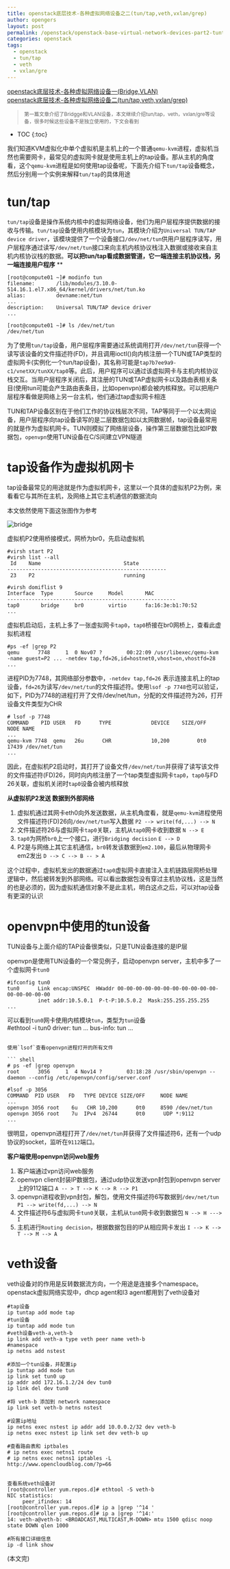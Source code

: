 ```yaml
---
title: openstack底层技术-各种虚拟网络设备之二(tun/tap,veth,vxlan/grep)      
author: opengers
layout: post
permalink: /openstack/openstack-base-virtual-network-devices-part2-tuntap-gre-vxlan/
categories: openstack
tags:
  - openstack
  - tun/tap
  - veth
  - vxlan/gre
---
```


[openstack底层技术-各种虚拟网络设备一(Bridge,VLAN)](http://www.isjian.com/openstack/openstack-base-virtual-network-devices-part1-bridge-and-vlan/)     
[openstack底层技术-各种虚拟网络设备二(tun/tap,veth,vxlan/grep)](http://www.isjian.com/openstack/openstack-base-virtual-network-devices-part2-tuntap-gre-vxlan/)     

><small>第一篇文章介绍了Bridgge和VLAN设备，本文继续介绍tun/tap，veth，vxlan/gre等设备，很多时候这些设备不是独立使用的，下文会看到</small>      

* TOC
{:toc}    

我们知道KVM虚拟化中单个虚拟机是主机上的一个普通`qemu-kvm`进程，虚拟机当然也需要网卡，最常见的虚拟网卡就是使用主机上的tap设备。那从主机的角度看，这个`qemu-kvm`进程是如何使用tap设备呢，下面先介绍下`tun/tap`设备概念，然后分别用一个实例来解释`tun/tap`的具体用途                              

# tun/tap     

`tun/tap`设备是操作系统内核中的虚拟网络设备，他们为用户层程序提供数据的接收与传输。`tun/tap`设备使用内核模块为`tun`，其模块介绍为`Universal TUN/TAP device driver`，该模块提供了一个设备接口`/dev/net/tun`供用户层程序读写，用户层程序通过读写`/dev/net/tun`接口来向主机内核协议栈注入数据或接收来自主机内核协议栈的数据。**可以把tun/tap看成数据管道，它一端连接主机协议栈，另一端连接用户程序** **                

``` shell
[root@compute01 ~]# modinfo tun
filename:       /lib/modules/3.10.0-514.16.1.el7.x86_64/kernel/drivers/net/tun.ko
alias:          devname:net/tun
...
description:    Universal TUN/TAP device driver
...

[root@compute01 ~]# ls /dev/net/tun 
/dev/net/tun
```

为了使用`tun/tap`设备，用户层程序需要通过系统调用打开`/dev/net/tun`获得一个读写该设备的文件描述符(FD)，并且调用ioctl()向内核注册一个TUN或TAP类型的虚拟网卡(实例化一个tun/tap设备)，其名称可能是`tap7b7ee9a9-c1/vnetXX/tunXX/tap0`等。此后，用户程序可以通过该虚拟网卡与主机内核协议栈交互。当用户层程序关闭后，其注册的TUN或TAP虚拟网卡以及路由表相关条目(使用tun可能会产生路由表条目，比如openvpn)都会被内核释放。可以把用户层程序看做是网络上另一台主机，他们通过tap虚拟网卡相连       

TUN和TAP设备区别在于他们工作的协议栈层次不同，TAP等同于一个以太网设备，用户层程序向tap设备读写的是二层数据包如以太网数据帧，tap设备最常用的就是作为虚拟机网卡。TUN则模拟了网络层设备，操作第三层数据包比如IP数据包，`openvpn`使用TUN设备在C/S间建立VPN隧道                    

# tap设备作为虚拟机网卡     

tap设备最常见的用途就是作为虚拟机网卡，这里以一个具体的虚拟机P2为例，来看看它与其所在主机，及网络上其它主机通信的数据流向                                     

本文依然使用下面这张图作为参考                                     

![bridge](/images/openstack/openstack-virtual-devices/bridge.png)     

虚拟机P2使用桥接模式，网桥为br0，先启动虚拟机                    

``` shell
#virsh start P2
#virsh list --all
 Id    Name                           State
----------------------------------------------------
 23    P2                             running
 
#virsh domiflist 9
Interface  Type       Source     Model       MAC
-------------------------------------------------------
tap0       bridge     br0        virtio      fa:16:3e:b1:70:52
...
```

虚拟机启动后，主机上多了一张虚拟网卡`tap0`，`tap0`桥接在br0网桥上，查看此虚拟机进程        

``` shell
#ps -ef |grep P2
qemu      7748     1  0 Nov07 ?        00:22:09 /usr/libexec/qemu-kvm -name guest=P2 ... -netdev tap,fd=26,id=hostnet0,vhost=on,vhostfd=28 ...      
```

进程PID为7748，其网络部分参数中，`-netdev tap,fd=26` 表示连接主机上的tap设备，`fd=26`为读写`/dev/net/tun`的文件描述符。使用`lsof -p 7748`也可以验证，如下，PID为7748的进程打开了文件/dev/net/tun，分配的文件描述符为26，打开设备文件类型为CHR    

``` shell
# lsof -p 7748
COMMAND    PID USER   FD      TYPE             DEVICE    SIZE/OFF     NODE NAME
...
qemu-kvm 7748  qemu   26u      CHR             10,200         0t0    17439 /dev/net/tun
...             
```

因此，在虚拟机P2启动时，其打开了设备文件`/dev/net/tun`并获得了读写该文件的文件描述符(FD)26，同时向内核注册了一个tap类型虚拟网卡`tap0`，`tap0`与FD 26关联，虚拟机关闭时`tap0`设备会被内核释放     

**从虚拟机P2发送 数据到外部网络**              

1. 虚拟机通过其网卡eth0向外发送数据，从主机角度看，就是`qemu-kvm`进程使用文件描述符(FD)26向`/dev/net/tun`写入数据 `P2 --> write(fd,...) --> N`    
1. 文件描述符26与虚拟网卡`tap0`关联，主机从`tap0`网卡收到数据 `N --> E`       
1. `tap0`为网桥`br0`上一个接口，进行`Bridging decision`  `E --> D`             
1. P2是与网络上其它主机通信，`br0`转发该数据到`em2.100`，最后从物理网卡em2发出  `D --> C --> B -- > A`           

这个过程中，虚拟机发出的数据通过`tap0`虚拟网卡直接注入主机链路层网桥处理逻辑中，然后被转发到外部网络。可以看出数据包没有穿过主机协议栈，这是当然的也是必须的，因为虚拟机通信对象不是此主机，明白这点之后，可以对tap设备有更深的认识               

# openvpn中使用的tun设备              

TUN设备与上面介绍的TAP设备很类似，只是TUN设备连接的是IP层         

openvpn是使用TUN设备的一个常见例子，启动openvpn server，主机中多了一个虚拟网卡`tun0`        

``` shell
#ifconfig tun0
tun0      Link encap:UNSPEC  HWaddr 00-00-00-00-00-00-00-00-00-00-00-00-00-00-00-00
          inet addr:10.5.0.1  P-t-P:10.5.0.2  Mask:255.255.255.255
...
```

可以看到`tun0`网卡使用内核模块`tun`，类型为`tun`设备      
#ethtool -i tun0
driver: tun
...
bus-info: tun
...

```

使用`lsof`查看openvpn进程打开的所有文件        

``` shell
# ps -ef |grep openvpn
root      3056     1  4 Nov14 ?        03:18:28 /usr/sbin/openvpn --daemon --config /etc/openvpn/config/server.conf

#lsof -p 3056
COMMAND  PID USER   FD   TYPE DEVICE SIZE/OFF     NODE NAME
...
openvpn 3056 root    6u   CHR 10,200      0t0     8590 /dev/net/tun
openvpn 3056 root    7u  IPv4  26744      0t0      UDP *:9112
...
```

很明显，openvpn进程打开了`/dev/net/tun`并获得了文件描述符6，还有一个udp协议的socket，监听在`9112`端口。       

**客户端使用openvpn访问web服务**        

1. 客户端通过vpn访问web服务      
1. openvpn client封装IP数据包，通过udp协议发送vpn封包到openvpn server上的9112端口  `A -- > T --> K --> R --> P1`      
1. openvpn进程收到vpn封包，解包，使用文件描述符6写数据到`/dev/net/tun` `P1 --> write(fd,...) --> N`     
1. 文件描述符6与虚拟网卡`tun0`关联，主机从`tun0`网卡收到数据包 `N --> H ---> I`     
1. 主机进行`Routing decision`，根据数据包目的IP从相应网卡发出 `I --> K --> T --> M --> A`             

# veth设备    

veth设备对的作用是反转数据流方向，一个用途是连接多个namespace。openstack虚拟网络实现中，dhcp agent和l3 agent都用到了veth设备对             

``` shell
#tap设备
ip tuntap add mode tap
#tun设备
ip tuntap add mode tun
#veth设备veth-a,veth-b
ip link add veth-a type veth peer name veth-b
#namespace
ip netns add nstest

#添加一个tun设备，并配置ip
ip tuntap add mode tun
ip link set tun0 up
ip addr add 172.16.1.2/24 dev tun0
ip link del dev tun0

#将 veth-b 添加到 network namespace
ip link set veth-b netns nstest

#设置ip地址
ip netns exec nstest ip addr add 10.0.0.2/32 dev veth-b
ip netns exec nstest ip link set dev veth-b up

#查看路由表和 iptbales
# ip netns exec netns1 route
# ip netns exec netns1 iptables -L
http://www.opencloudblog.com/?p=66


查看系统veth设备对
[root@controller yum.repos.d]# ethtool -S veth-b
NIC statistics:
     peer_ifindex: 14
[root@controller yum.repos.d]# ip a |grep '^14 '
[root@controller yum.repos.d]# ip a |grep '^14:'
14: veth-a@veth-b: <BROADCAST,MULTICAST,M-DOWN> mtu 1500 qdisc noop state DOWN qlen 1000

#所有接口详细信息
ip -d link show
```

(本文完)    